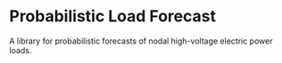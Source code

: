 # Probabilistic Load Forecast
A library for probabilistic forecasts of nodal high-voltage electric power loads.
